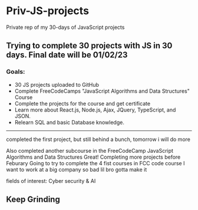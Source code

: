 # Priv-JS-projects
Private rep of my 30-days of JavaScript projects

## Trying to complete 30 projects with JS in 30 days. Final date will be 01/02/23

### Goals:
  - 30 JS projects uploaded to GitHub
  - Complete FreeCodeCamps "JavaScript Algorithms and Data Structures" Course
  - Complete the projects for the course and get certificate
  - Learn more about React.js, Node.js, Ajax, JQuery, TypeScript, and JSON.
  - Relearn SQL and basic Database knowledge.
  
  -------------------------
  completed the first project, but still behind a bunch, tomorrow i will do more

  Also completed another subcourse in the FreeCodeCamp JavaScript Algorithms and Data Structures
  Great!
Completing more projects before Feburary
Going to try to complete the 4 fist courses in FCC code course
I want to work at a big company so bad
lil bro gotta make it

fields of interest:
Cyber security & AI

## Keep Grinding

